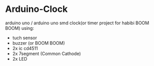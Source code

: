 # Arduino-Clock

arduino uno / arduino uno smd clock(or timer project for habibi BOOM BOOM) using:
- tuch sensor
- buzzer (or BOOM BOOM)
- 2x ic cd4511
- 2x 7segment (Common Cathode)
- 2x LED

